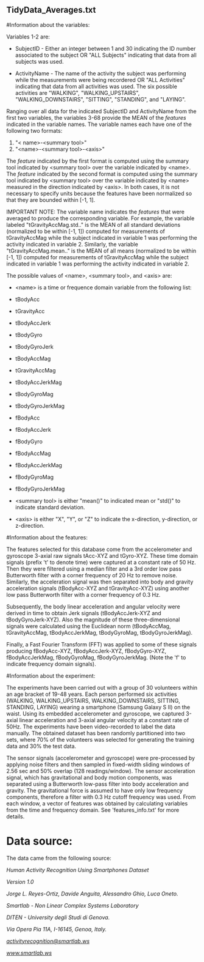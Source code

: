 
## TidyData_Averages.txt

#Information about the variables: 

Variables 1-2 are: 

 * SubjectID - Either an integer between 1 and 30 indicating the ID number associated to the subject OR "ALL Subjects" indicating that data from all subjects was used.

 * ActivityName - The name of the activity the subject was performing while the measurements were being recordered OR "ALL Activities" indicating that data from all activities was used. The six possible activities are "WALKING", "WALKING\_UPSTAIRS", "WALKING\_DOWNSTAIRS", "SITTING",  "STANDING", and "LAYING".

Ranging over all data for the indicated SubjectID and ActivityName from the first two variables, the variables 3-68 provide the MEAN of the _features_ indicated in the variable names. The variable names each have one of the following two formats: 

 1. "&lt; name\>-&lt;summary tool>"
 2. "&lt;name>-&lt;summary tool>-&lt;axis>"

The _feature_ indicated by the first format is computed using the summary tool indicated by &lt;summary tool> over the variable indicated by &lt;name>. The _feature_ indicated by the second format is computed using the summary tool indicated by &lt;summary tool> over the variable indicated by &lt;name> measured in the direction indicated by &lt;axis>. In both cases, it is not necessary to specify units because the features have been normalized so that they are bounded within [-1, 1]. 

IMPORTANT NOTE: The variable name indicates the _features_ that were averaged to produce the corresponding variable. For example, the variable labeled "tGravityAccMag.std.." is the MEAN of all standard deviations (normalized to be within [-1, 1]) computed for measurements of tGravityAccMag while the subject indicated in variable 1 was performing the activity indicated in variable 2. Similarly, the variable "tGravityAccMag.mean.." is the MEAN of all means (normalized to be within [-1, 1]) computed for measurements of tGravityAccMag while the subject indicated in variable 1 was performing the activity indicated in variable 2.

The possible values of &lt;name>, &lt;summary tool>, and &lt;axis> are:

* &lt;name>  is a time or frequence domain variable from the following list: 

 * tBodyAcc
 * tGravityAcc 
 * tBodyAccJerk 
 * tBodyGyro
 * tBodyGyroJerk 
 * tBodyAccMag
 * tGravityAccMag
 * tBodyAccJerkMag
 * tBodyGyroMag
 * tBodyGyroJerkMag
 * fBodyAcc
 * fBodyAccJerk
 * fBodyGyro
 * fBodyAccMag
 * fBodyAccJerkMag
 * fBodyGyroMag
 * fBodyGyroJerkMag

* &lt;summary tool> is either "mean()" to indicated mean or "std()" to indicate standard deviation. 
 
* &lt;axis> is either "X", "Y", or "Z" to indicate the x-direction, y-direction, or z-direction. 
 


#Information about the features:

The features selected for this database come from the accelerometer and gyroscope 3-axial raw signals tAcc-XYZ and tGyro-XYZ. These time domain signals (prefix 't' to denote time) were captured at a constant rate of 50 Hz. Then they were filtered using a median filter and a 3rd order low pass Butterworth filter with a corner frequency of 20 Hz to remove noise. Similarly, the acceleration signal was then separated into body and gravity acceleration signals (tBodyAcc-XYZ and tGravityAcc-XYZ) using another low pass Butterworth filter with a corner frequency of 0.3 Hz. 

Subsequently, the body linear acceleration and angular velocity were derived in time to obtain Jerk signals (tBodyAccJerk-XYZ and tBodyGyroJerk-XYZ). Also the magnitude of these three-dimensional signals were calculated using the Euclidean norm (tBodyAccMag, tGravityAccMag, tBodyAccJerkMag, tBodyGyroMag, tBodyGyroJerkMag). 

Finally, a Fast Fourier Transform (FFT) was applied to some of these signals producing fBodyAcc-XYZ, fBodyAccJerk-XYZ, fBodyGyro-XYZ, fBodyAccJerkMag, fBodyGyroMag, fBodyGyroJerkMag. (Note the 'f' to indicate frequency domain signals). 




#Information about the experiment:




The experiments have been carried out with a group of 30 volunteers within an age bracket of 19-48 years. Each person performed six activities (WALKING, WALKING\_UPSTAIRS, WALKING\_DOWNSTAIRS, SITTING, STANDING, LAYING) wearing a smartphone (Samsung Galaxy S II) on the waist. Using its embedded accelerometer and gyroscope, we captured 3-axial linear acceleration and 3-axial angular velocity at a constant rate of 50Hz. The experiments have been video-recorded to label the data manually. The obtained dataset has been randomly partitioned into two sets, where 70% of the volunteers was selected for generating the training data and 30% the test data. 

The sensor signals (accelerometer and gyroscope) were pre-processed by applying noise filters and then sampled in fixed-width sliding windows of 2.56 sec and 50% overlap (128 readings/window). The sensor acceleration signal, which has gravitational and body motion components, was separated using a Butterworth low-pass filter into body acceleration and gravity. The gravitational force is assumed to have only low frequency components, therefore a filter with 0.3 Hz cutoff frequency was used. From each window, a vector of features was obtained by calculating variables from the time and frequency domain. See 'features_info.txt' for more details. 

# Data source:

The data came from the following source: 

*Human Activity Recognition Using Smartphones Dataset*

*Version 1.0*

*Jorge L. Reyes-Ortiz, Davide Anguita, Alessandro Ghio, Luca Oneto.*

*Smartlab - Non Linear Complex Systems Laboratory*

*DITEN - University degli Studi di Genova.*

*Via Opera Pia 11A, I-16145, Genoa, Italy.*

*activityrecognition@smartlab.ws*

*www.smartlab.ws*
